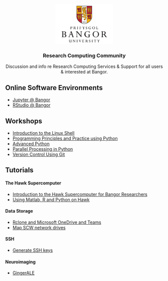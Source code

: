 <p align="center">
    <img src="logo.png" alt="Bangor University" height=128>
    <h3 align="center">Research Computing Community</h3>
</p>
<p align="center">
    Discussion and info re Research Computing Services &amp; Support for all users &amp; interested at Bangor.
</p>

## Online Software Environments

- [Jupyter @ Bangor](https://jupyter.bangor.ac.uk/jupyter/)
- [RStudio @ Bangor](https://rstudio.bangor.ac.uk/rstudio/)


## Workshops

- [Introduction to the Linux Shell](<workshops/beginner_linux.pptx>)
- [Programming Principles and Practice using Python](<workshops/beginner_python.pptx>)
- [Advanced Python](<workshops/advanced_python.pptx>)
- [Parallel Processing in Python](<workshops/parallel_processing.pptx>)
- [Version Control Using Git](<workshops/version_control.pptx>)


## Tutorials

#### The Hawk Supercomputer
- [Introduction to the Hawk Supercomputer for Bangor Researchers](tutorials/scw/introduction_to_hawk.md)
- [Using Matlab, R and Python on Hawk](tutorials/scw/using_hawk_for_matlab_r_python.md)

#### Data Storage
- [Rclone and Microsoft OneDrive and Teams](tutorials/data_storage/rclone.md)
- [Map SCW network drives](tutorials/scw/data_storage/map_scw_network_drives.md)

#### SSH
- [Generate SSH keys](tutorials/ssh/generate_keys.md)

#### Neuroimaging

- [GingerALE](tutorials/neuroimaging/ginger_ale)


